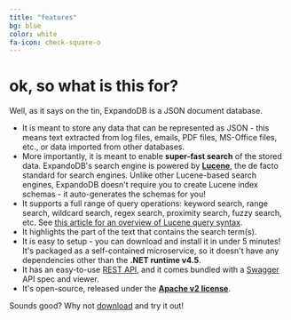 ```yaml
---
title: "features"
bg: blue
color: white
fa-icon: check-square-o
---
```


# **ok, so what is this for?**

Well, as it says on the tin, ExpandoDB is a JSON document database. 

- It is meant to store any data that can be represented as JSON - this means text extracted from log files, 
  emails, PDF files, MS-Office files, etc., or data imported from other databases.
- More importantly, it is meant to enable **super-fast search** of the stored data. 
  ExpandoDB's search engine is powered by [**Lucene**](https://lucene.apache.org), the 
  de facto standard for search engines. Unlike other Lucene-based search engines, 
  ExpandoDB doesn't require you to create Lucene index schemas - it auto-generates 
  the schemas for you!
- It supports a full range of query operations: keyword search, range search, wildcard search, regex search, 
  proximity search, fuzzy search, etc. See [this article for an overview of Lucene query syntax](http://www.lucenetutorial.com/lucene-query-syntax.html).  
- It highlights the part of the text that contains the search term(s). 
- It is easy to setup - you can download and install it in under 5 minutes! It's packaged as a self-contained microservice, 
  so it doesn't have any dependencies other than the **.NET runtime v4.5**.  
- It has an easy-to-use [REST API](#rest-api), and it comes bundled with a [Swagger](http://swagger.io) API spec and viewer.
- It's open-source, released under the [**Apache v2 license**](http://www.apache.org/licenses).

Sounds good? Why not [download](#download) and try it out!
